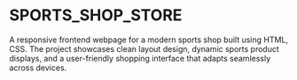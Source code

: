 # SPORTS_SHOP_STORE
A responsive frontend webpage for a modern sports shop built using HTML, CSS. The project showcases clean layout design, dynamic sports product displays, and a user-friendly shopping interface that adapts seamlessly across devices. 
